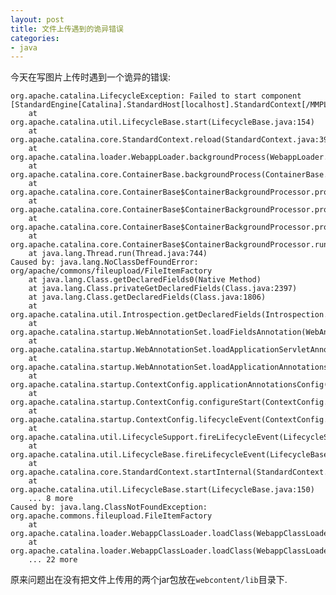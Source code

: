 ```yaml
---
layout: post 
title: 文件上传遇到的诡异错误
categories:
- java
---
```


今天在写图片上传时遇到一个诡异的错误:

    org.apache.catalina.LifecycleException: Failed to start component [StandardEngine[Catalina].StandardHost[localhost].StandardContext[/MMPLSA]]
	    at org.apache.catalina.util.LifecycleBase.start(LifecycleBase.java:154)
	    at org.apache.catalina.core.StandardContext.reload(StandardContext.java:3954)
	    at org.apache.catalina.loader.WebappLoader.backgroundProcess(WebappLoader.java:426)
	    at org.apache.catalina.core.ContainerBase.backgroundProcess(ContainerBase.java:1345)
	    at org.apache.catalina.core.ContainerBase$ContainerBackgroundProcessor.processChildren(ContainerBase.java:1530)
	    at org.apache.catalina.core.ContainerBase$ContainerBackgroundProcessor.processChildren(ContainerBase.java:1540)
	    at org.apache.catalina.core.ContainerBase$ContainerBackgroundProcessor.processChildren(ContainerBase.java:1540)
	    at org.apache.catalina.core.ContainerBase$ContainerBackgroundProcessor.run(ContainerBase.java:1519)
	    at java.lang.Thread.run(Thread.java:744)
    Caused by: java.lang.NoClassDefFoundError: org/apache/commons/fileupload/FileItemFactory
	    at java.lang.Class.getDeclaredFields0(Native Method)
	    at java.lang.Class.privateGetDeclaredFields(Class.java:2397)
	    at java.lang.Class.getDeclaredFields(Class.java:1806)
	    at org.apache.catalina.util.Introspection.getDeclaredFields(Introspection.java:106)
	    at org.apache.catalina.startup.WebAnnotationSet.loadFieldsAnnotation(WebAnnotationSet.java:263)
	    at org.apache.catalina.startup.WebAnnotationSet.loadApplicationServletAnnotations(WebAnnotationSet.java:142)
	    at org.apache.catalina.startup.WebAnnotationSet.loadApplicationAnnotations(WebAnnotationSet.java:67)
	    at org.apache.catalina.startup.ContextConfig.applicationAnnotationsConfig(ContextConfig.java:405)
	    at org.apache.catalina.startup.ContextConfig.configureStart(ContextConfig.java:881)
	    at org.apache.catalina.startup.ContextConfig.lifecycleEvent(ContextConfig.java:376)
	    at org.apache.catalina.util.LifecycleSupport.fireLifecycleEvent(LifecycleSupport.java:119)
	    at org.apache.catalina.util.LifecycleBase.fireLifecycleEvent(LifecycleBase.java:90)
	    at org.apache.catalina.core.StandardContext.startInternal(StandardContext.java:5322)
	    at org.apache.catalina.util.LifecycleBase.start(LifecycleBase.java:150)
	    ... 8 more
    Caused by: java.lang.ClassNotFoundException: org.apache.commons.fileupload.FileItemFactory
	    at org.apache.catalina.loader.WebappClassLoader.loadClass(WebappClassLoader.java:1714)
	    at org.apache.catalina.loader.WebappClassLoader.loadClass(WebappClassLoader.java:1559)
	    ... 22 more

原来问题出在没有把文件上传用的两个jar包放在`webcontent/lib`目录下.
